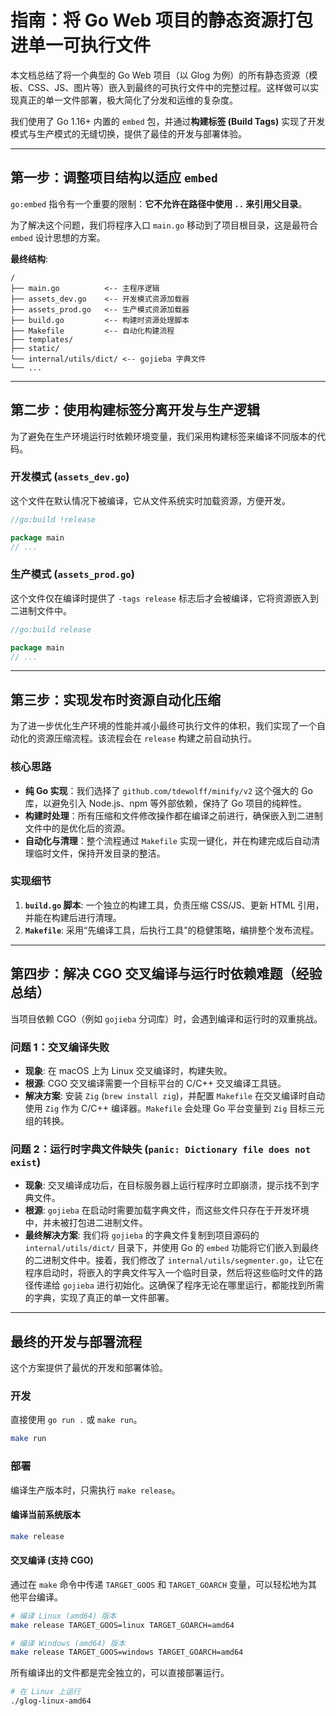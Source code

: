 # 指南：将 Go Web 项目的静态资源打包进单一可执行文件

本文档总结了将一个典型的 Go Web 项目（以 Glog 为例）的所有静态资源（模板、CSS、JS、图片等）嵌入到最终的可执行文件中的完整过程。这样做可以实现真正的单一文件部署，极大简化了分发和运维的复杂度。

我们使用了 Go 1.16+ 内置的 `embed` 包，并通过**构建标签 (Build Tags)** 实现了开发模式与生产模式的无缝切换，提供了最佳的开发与部署体验。

---

## 第一步：调整项目结构以适应 `embed`

`go:embed` 指令有一个重要的限制：**它不允许在路径中使用 `..` 来引用父目录**。

为了解决这个问题，我们将程序入口 `main.go` 移动到了项目根目录，这是最符合 `embed` 设计思想的方案。

**最终结构**:
```
/
├── main.go          <-- 主程序逻辑
├── assets_dev.go    <-- 开发模式资源加载器
├── assets_prod.go   <-- 生产模式资源加载器
├── build.go         <-- 构建时资源处理脚本
├── Makefile         <-- 自动化构建流程
├── templates/
├── static/
└── internal/utils/dict/ <-- gojieba 字典文件
└── ...
```

---

## 第二步：使用构建标签分离开发与生产逻辑

为了避免在生产环境运行时依赖环境变量，我们采用构建标签来编译不同版本的代码。

### 开发模式 (`assets_dev.go`)
这个文件在默认情况下被编译，它从文件系统实时加载资源，方便开发。

```go
//go:build !release

package main
// ...
```

### 生产模式 (`assets_prod.go`)
这个文件仅在编译时提供了 `-tags release` 标志后才会被编译，它将资源嵌入到二进制文件中。

```go
//go:build release

package main
// ...
```

---

## 第三步：实现发布时资源自动化压缩

为了进一步优化生产环境的性能并减小最终可执行文件的体积，我们实现了一个自动化的资源压缩流程。该流程会在 `release` 构建之前自动执行。

### 核心思路
- **纯 Go 实现**：我们选择了 `github.com/tdewolff/minify/v2` 这个强大的 Go 库，以避免引入 Node.js、npm 等外部依赖，保持了 Go 项目的纯粹性。
- **构建时处理**：所有压缩和文件修改操作都在编译之前进行，确保嵌入到二进制文件中的是优化后的资源。
- **自动化与清理**：整个流程通过 `Makefile` 实现一键化，并在构建完成后自动清理临时文件，保持开发目录的整洁。

### 实现细节

1.  **`build.go` 脚本**: 一个独立的构建工具，负责压缩 CSS/JS、更新 HTML 引用，并能在构建后进行清理。
2.  **`Makefile`**: 采用“先编译工具，后执行工具”的稳健策略，编排整个发布流程。

---

## 第四步：解决 CGO 交叉编译与运行时依赖难题（经验总结）

当项目依赖 CGO（例如 `gojieba` 分词库）时，会遇到编译和运行时的双重挑战。

### 问题 1：交叉编译失败
- **现象**: 在 macOS 上为 Linux 交叉编译时，构建失败。
- **根源**: CGO 交叉编译需要一个目标平台的 C/C++ 交叉编译工具链。
- **解决方案**: 安装 `Zig` (`brew install zig`)，并配置 `Makefile` 在交叉编译时自动使用 `Zig` 作为 C/C++ 编译器。`Makefile` 会处理 Go 平台变量到 `Zig` 目标三元组的转换。

### 问题 2：运行时字典文件缺失 (`panic: Dictionary file does not exist`)
- **现象**: 交叉编译成功后，在目标服务器上运行程序时立即崩溃，提示找不到字典文件。
- **根源**: `gojieba` 在启动时需要加载字典文件，而这些文件只存在于开发环境中，并未被打包进二进制文件。
- **最终解决方案**: 我们将 `gojieba` 的字典文件复制到项目源码的 `internal/utils/dict/` 目录下，并使用 Go 的 `embed` 功能将它们嵌入到最终的二进制文件中。接着，我们修改了 `internal/utils/segmenter.go`，让它在程序启动时，将嵌入的字典文件写入一个临时目录，然后将这些临时文件的路径传递给 `gojieba` 进行初始化。这确保了程序无论在哪里运行，都能找到所需的字典，实现了真正的单一文件部署。

---

## 最终的开发与部署流程

这个方案提供了最优的开发和部署体验。

### 开发
直接使用 `go run .` 或 `make run`。

```bash
make run
```

### 部署
编译生产版本时，只需执行 `make release`。

#### 编译当前系统版本
```bash
make release
```

#### 交叉编译 (支持 CGO)
通过在 `make` 命令中传递 `TARGET_GOOS` 和 `TARGET_GOARCH` 变量，可以轻松地为其他平台编译。
```bash
# 编译 Linux (amd64) 版本
make release TARGET_GOOS=linux TARGET_GOARCH=amd64

# 编译 Windows (amd64) 版本
make release TARGET_GOOS=windows TARGET_GOARCH=amd64
```
所有编译出的文件都是完全独立的，可以直接部署运行。
```bash
# 在 Linux 上运行
./glog-linux-amd64